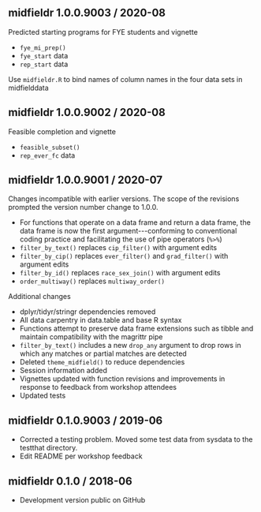 
## midfieldr 1.0.0.9003 / 2020-08

Predicted starting programs for FYE students and vignette

- `fye_mi_prep()`  
- `fye_start` data  
- `rep_start` data

Use `midfieldr.R` to bind names of column names in the four data sets in midfielddata 

## midfieldr 1.0.0.9002 / 2020-08

Feasible completion and vignette

- `feasible_subset()` 
- `rep_ever_fc` data  

## midfieldr 1.0.0.9001 / 2020-07

Changes incompatible with earlier versions. The scope of the revisions prompted the version number change to 1.0.0. 

- For functions that operate on a data frame and return a data frame, the data frame is now the first argument---conforming to conventional coding practice and facilitating the use of pipe operators (`%>%`) 
- `filter_by_text()` replaces `cip_filter()` with argument edits   
- `filter_by_cip()` replaces `ever_filter()` and `grad_filter()` with argument edits 
- `filter_by_id()` replaces `race_sex_join()` with argument edits 
- `order_multiway()` replaces `multiway_order()` 

Additional changes 

- dplyr/tidyr/stringr dependencies removed 
- All data carpentry in data.table and base R syntax 
- Functions attempt to preserve data frame extensions such as tibble and maintain compatibility with the magrittr pipe 
- `filter_by_text()` includes a new `drop_any` argument to  drop rows in which any matches or partial matches are detected 
- Deleted `theme_midfield()` to reduce dependencies 
- Session information added 
- Vignettes updated with function revisions and improvements in response to feedback from workshop attendees 
- Updated tests 


## midfieldr 0.1.0.9003 / 2019-06

- Corrected a testing problem. Moved some test data from sysdata to the testthat directory. 
- Edit README per workshop feedback 


## midfieldr 0.1.0 / 2018-06

- Development version public on GitHub
  
<!-- major.minor.patch.dev -->
<!-- MAJOR version when you make incompatible API changes ->
<!-- MINOR version add functionality in a backwards-compatible manner ->
<!-- PATCH version backwards-compatible bug fixes ->

<!-- ### New features -->

<!-- ### Minor improvements -->

<!-- ### Bug fixes -->

<!-- ### Deprecated -->

<!-- ### Defunct -->
